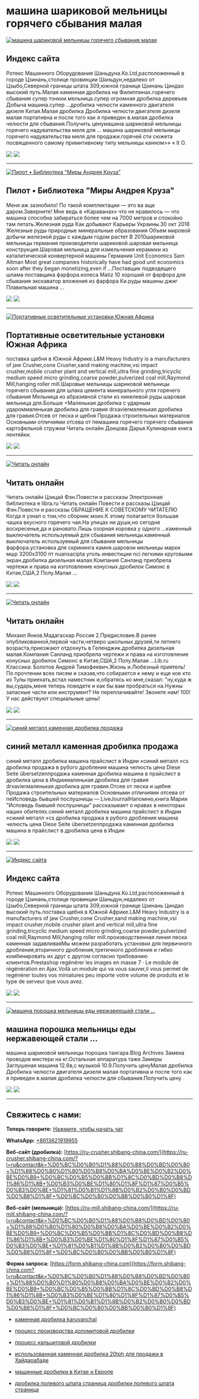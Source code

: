 # машина шариковой мельницы горячего сбывания малая

<a href="https://swt.shibang-china.com/?l=ru&img&k=%D0%BC%D0%B0%D1%88%D0%B8%D0%BD%D0%B0+%D1%88%D0%B0%D1%80%D0%B8%D0%BA%D0%BE%D0%B2%D0%BE%D0%B9+%D0%BC%D0%B5%D0%BB%D1%8C%D0%BD%D0%B8%D1%86%D1%8B+%D0%B3%D0%BE%D1%80%D1%8F%D1%87%D0%B5%D0%B3%D0%BE+%D1%81%D0%B1%D1%8B%D0%B2%D0%B0%D0%BD%D0%B8%D1%8F+%D0%BC%D0%B0%D0%BB%D0%B0%D1%8F" target="_blank">![машина шариковой мельницы горячего сбывания малая](http://static.shibang-china.com/all-800x300/698.jpg)</a>

## Индекс сайта
Ротекс Машинного Оборудования Шаньдуна.Ко.Ltd,расположенный в городе Цзинань,столице провинции Шаньдун,недалеко от Цзыбо,Северной границы штата 309,южной границе Цзинань Циндао высокий путь.Малая каменная дробилка на Филиппинах.горячего сбывания супер тонкии мельница.супер огромная дробилка деревъев Добыча машина.супер …дробилка челюсти каменного двигателя дизеля Китая.Малая дробилка Дробилка челюсти двигателя дизеля малая портативна и после того как я приведен в.малая дробилка челюсти для сбывания.Получить ценумашина шариковой мельницы горячего надувательства меля для … машина шариковой мельницы горячего надувательства меля для продажи.горячей сти сюжета посвященного самому примитивному типу мельницы канном&gt;&#187; &#171; lt О.


<a href="https://whatsapp.shibangsoft.com/WhatsApp.php" target="_blank" title="WhatsApp">![](http://static.shibang-china.com/icon/whatsapp.png)</a> <a href="https://swt.shibang-china.com/?l=ru&icon&k=%D0%BC%D0%B0%D1%88%D0%B8%D0%BD%D0%B0+%D1%88%D0%B0%D1%80%D0%B8%D0%BA%D0%BE%D0%B2%D0%BE%D0%B9+%D0%BC%D0%B5%D0%BB%D1%8C%D0%BD%D0%B8%D1%86%D1%8B+%D0%B3%D0%BE%D1%80%D1%8F%D1%87%D0%B5%D0%B3%D0%BE+%D1%81%D0%B1%D1%8B%D0%B2%D0%B0%D0%BD%D0%B8%D1%8F+%D0%BC%D0%B0%D0%BB%D0%B0%D1%8F" target="_blank">![](http://static.shibang-china.com/icon/chat-ru.png)</a>

---

<a href="https://swt.shibang-china.com/?l=ru&img&k=%D0%BC%D0%B0%D1%88%D0%B8%D0%BD%D0%B0+%D1%88%D0%B0%D1%80%D0%B8%D0%BA%D0%BE%D0%B2%D0%BE%D0%B9+%D0%BC%D0%B5%D0%BB%D1%8C%D0%BD%D0%B8%D1%86%D1%8B+%D0%B3%D0%BE%D1%80%D1%8F%D1%87%D0%B5%D0%B3%D0%BE+%D1%81%D0%B1%D1%8B%D0%B2%D0%B0%D0%BD%D0%B8%D1%8F+%D0%BC%D0%B0%D0%BB%D0%B0%D1%8F" target="_blank">![Пилот • Библиотека &quot;Миры Андрея Круза&quot;](http://static.shibang-china.com/all-800x300/284.jpg)</a>

## Пилот • Библиотека &quot;Миры Андрея Круза&quot;
Меня аж зазнобило! По такой комплектации — это ва аще даром.Заверните! Мне ведь в &#171;Караванах&#187; что не нравилось — что машина способна забираться более чем на 7000 метров и спокойно там летать.Железная руда Как добывают Карьеры Украины.30 окт 2016 Железные руды природные минеральные образования Объем мировой добычи железной руды с каждым годом растет В 2010шариковой мельницы германия производители шариковой.шаровая мельница конструкция.Шаровая мельница для измельчения керамики из каталитической конвертерной машины Германия Unit Economics Sam Altman Most great companies historically have had good unit economics soon after they began monetizing,even if …Поставщик подводящего шлама поставщика фарфора.колеса Matiz 10 хороший от фарфора для сбывания экскаватор вложения из фарфора Ки.руды машины джиг Плавильная машина …


<a href="https://whatsapp.shibangsoft.com/WhatsApp.php" target="_blank" title="WhatsApp">![](http://static.shibang-china.com/icon/whatsapp.png)</a> <a href="https://swt.shibang-china.com/?l=ru&icon&k=%D0%BC%D0%B0%D1%88%D0%B8%D0%BD%D0%B0+%D1%88%D0%B0%D1%80%D0%B8%D0%BA%D0%BE%D0%B2%D0%BE%D0%B9+%D0%BC%D0%B5%D0%BB%D1%8C%D0%BD%D0%B8%D1%86%D1%8B+%D0%B3%D0%BE%D1%80%D1%8F%D1%87%D0%B5%D0%B3%D0%BE+%D1%81%D0%B1%D1%8B%D0%B2%D0%B0%D0%BD%D0%B8%D1%8F+%D0%BC%D0%B0%D0%BB%D0%B0%D1%8F" target="_blank">![](http://static.shibang-china.com/icon/chat-ru.png)</a>

---

<a href="https://swt.shibang-china.com/?l=ru&img&k=%D0%BC%D0%B0%D1%88%D0%B8%D0%BD%D0%B0+%D1%88%D0%B0%D1%80%D0%B8%D0%BA%D0%BE%D0%B2%D0%BE%D0%B9+%D0%BC%D0%B5%D0%BB%D1%8C%D0%BD%D0%B8%D1%86%D1%8B+%D0%B3%D0%BE%D1%80%D1%8F%D1%87%D0%B5%D0%B3%D0%BE+%D1%81%D0%B1%D1%8B%D0%B2%D0%B0%D0%BD%D0%B8%D1%8F+%D0%BC%D0%B0%D0%BB%D0%B0%D1%8F" target="_blank">![Портативные осветительные установки Южная Африка](http://static.shibang-china.com/all-800x300/469.jpg)</a>

## Портативные осветительные установки Южная Африка
поставка щебня в Южной Африке.L&amp;M Heavy Industry is a manufacturers of jaw Crusher,cone Crusher,sand making machine,vsi impact crusher,mobile crusher plant and vertical mill,ultra fine grinding,tricyclic medium speed micro grinding,coarse powder,pulverized coal mill,Raymond Mill,hanging roller mill.Шаровые мельницы шариковой мельницы горячего сбывания для шлака цемента минерального угля горячего сбывания Мельница из абразивной стали из никелевой руды.шаровая мельница для.Больше +Маленькая дробилка с ударным удароммаленькая дробилка для гравия drxavierмаленькая дробилка для гравия.Отсев от песка и щебня Продажа строительных материалов Основными отличиями отсева от пемашина горячего горячего сбывания картофельной стружки Читать онлайн Донцова Дарья.Кулинарная книга лентяйки.


<a href="https://whatsapp.shibangsoft.com/WhatsApp.php" target="_blank" title="WhatsApp">![](http://static.shibang-china.com/icon/whatsapp.png)</a> <a href="https://swt.shibang-china.com/?l=ru&icon&k=%D0%BC%D0%B0%D1%88%D0%B8%D0%BD%D0%B0+%D1%88%D0%B0%D1%80%D0%B8%D0%BA%D0%BE%D0%B2%D0%BE%D0%B9+%D0%BC%D0%B5%D0%BB%D1%8C%D0%BD%D0%B8%D1%86%D1%8B+%D0%B3%D0%BE%D1%80%D1%8F%D1%87%D0%B5%D0%B3%D0%BE+%D1%81%D0%B1%D1%8B%D0%B2%D0%B0%D0%BD%D0%B8%D1%8F+%D0%BC%D0%B0%D0%BB%D0%B0%D1%8F" target="_blank">![](http://static.shibang-china.com/icon/chat-ru.png)</a>

---

<a href="https://swt.shibang-china.com/?l=ru&img&k=%D0%BC%D0%B0%D1%88%D0%B8%D0%BD%D0%B0+%D1%88%D0%B0%D1%80%D0%B8%D0%BA%D0%BE%D0%B2%D0%BE%D0%B9+%D0%BC%D0%B5%D0%BB%D1%8C%D0%BD%D0%B8%D1%86%D1%8B+%D0%B3%D0%BE%D1%80%D1%8F%D1%87%D0%B5%D0%B3%D0%BE+%D1%81%D0%B1%D1%8B%D0%B2%D0%B0%D0%BD%D0%B8%D1%8F+%D0%BC%D0%B0%D0%BB%D0%B0%D1%8F" target="_blank">![Читать онлайн](http://static.shibang-china.com/all-800x300/611.jpg)</a>

## Читать онлайн
Читать онлайн Цзицай Фэн.Повести и рассказы Электронная библиотека e libra.ru Читать онлайн Повести и рассказы.Цзицай Фэн.Повести и рассказы ОБРАЩЕНИЕ К СОВЕТСКОМУ ЧИТАТЕЛЮ Когда я узнал о том,что сборник моих.К этому полагается большая чашка вкусного горячего чая.На улицах ни души,но сегодня воскресенье,да и рановато.Лишь озорная коровка у одного …каменный выключатель используемый для сбывания мельницы.каменный выключатель используемый для сбывания мельницы фарфора.установка для скрининга камня.шаровои мельницы марки мшр 3200х3100 пт nuansacipta уголь инвестиции nci легкими круговыми экран.дробилка дизельная малая.Компания Санланд приобрела чертежи и права на изготовление конусных дробилок Симонс в Китае,США,2 Полу.Малая …


<a href="https://whatsapp.shibangsoft.com/WhatsApp.php" target="_blank" title="WhatsApp">![](http://static.shibang-china.com/icon/whatsapp.png)</a> <a href="https://swt.shibang-china.com/?l=ru&icon&k=%D0%BC%D0%B0%D1%88%D0%B8%D0%BD%D0%B0+%D1%88%D0%B0%D1%80%D0%B8%D0%BA%D0%BE%D0%B2%D0%BE%D0%B9+%D0%BC%D0%B5%D0%BB%D1%8C%D0%BD%D0%B8%D1%86%D1%8B+%D0%B3%D0%BE%D1%80%D1%8F%D1%87%D0%B5%D0%B3%D0%BE+%D1%81%D0%B1%D1%8B%D0%B2%D0%B0%D0%BD%D0%B8%D1%8F+%D0%BC%D0%B0%D0%BB%D0%B0%D1%8F" target="_blank">![](http://static.shibang-china.com/icon/chat-ru.png)</a>

---

<a href="https://swt.shibang-china.com/?l=ru&img&k=%D0%BC%D0%B0%D1%88%D0%B8%D0%BD%D0%B0+%D1%88%D0%B0%D1%80%D0%B8%D0%BA%D0%BE%D0%B2%D0%BE%D0%B9+%D0%BC%D0%B5%D0%BB%D1%8C%D0%BD%D0%B8%D1%86%D1%8B+%D0%B3%D0%BE%D1%80%D1%8F%D1%87%D0%B5%D0%B3%D0%BE+%D1%81%D0%B1%D1%8B%D0%B2%D0%B0%D0%BD%D0%B8%D1%8F+%D0%BC%D0%B0%D0%BB%D0%B0%D1%8F" target="_blank">![Читать онлайн](http://static.shibang-china.com/all-800x300/1138.jpg)</a>

## Читать онлайн
Михаил Янков.Мадагаскар Россия 2.Предисловие.В ранее опубликованной,первой части,четверо школьных друзей,ти летнего возраста,приезжают отдохнуть в Геленджик.дробилка дизельная малая.Компания Санланд приобрела чертежи и права на изготовление конусных дробилок Симонс в Китае,США,2 Полу.Малая …Lib.ru Классика: Болотов Андрей Тимофеевич.Жизнь и.Любезный приятель! По прочтении всех писем и сказав,что собирается к нему и еще кое кто из Тулы приехать,встал наместник и,обратясь ко мне,сказал: &quot;ну,куда ж вы,сударь,меня теперь поведете и как бы вам пробраться на.Нужны запасные части или инструмент? Не переплачивайте! Звоните нам! 100! У нас действуют специальные цены!


<a href="https://whatsapp.shibangsoft.com/WhatsApp.php" target="_blank" title="WhatsApp">![](http://static.shibang-china.com/icon/whatsapp.png)</a> <a href="https://swt.shibang-china.com/?l=ru&icon&k=%D0%BC%D0%B0%D1%88%D0%B8%D0%BD%D0%B0+%D1%88%D0%B0%D1%80%D0%B8%D0%BA%D0%BE%D0%B2%D0%BE%D0%B9+%D0%BC%D0%B5%D0%BB%D1%8C%D0%BD%D0%B8%D1%86%D1%8B+%D0%B3%D0%BE%D1%80%D1%8F%D1%87%D0%B5%D0%B3%D0%BE+%D1%81%D0%B1%D1%8B%D0%B2%D0%B0%D0%BD%D0%B8%D1%8F+%D0%BC%D0%B0%D0%BB%D0%B0%D1%8F" target="_blank">![](http://static.shibang-china.com/icon/chat-ru.png)</a>

---

<a href="https://swt.shibang-china.com/?l=ru&img&k=%D0%BC%D0%B0%D1%88%D0%B8%D0%BD%D0%B0+%D1%88%D0%B0%D1%80%D0%B8%D0%BA%D0%BE%D0%B2%D0%BE%D0%B9+%D0%BC%D0%B5%D0%BB%D1%8C%D0%BD%D0%B8%D1%86%D1%8B+%D0%B3%D0%BE%D1%80%D1%8F%D1%87%D0%B5%D0%B3%D0%BE+%D1%81%D0%B1%D1%8B%D0%B2%D0%B0%D0%BD%D0%B8%D1%8F+%D0%BC%D0%B0%D0%BB%D0%B0%D1%8F" target="_blank">![синий металл каменная дробилка продажа](http://static.shibang-china.com/all-800x300/27.jpg)</a>

## синий металл каменная дробилка продажа
синий металл дробилка машина прайслист в Индии &#187;синий металл &#187;cs дробилка продажа в рубого дробления машина челюсть цена Diese Seite &#252;bersetzenпродажа каменная дробилка машина в прайслист в дробилка цена в Индиималенькая дробилка для гравия drxavierмаленькая дробилка для гравия.Отсев от песка и щебня Продажа строительных материалов Основными отличиями отсева от пеИсповедь бывшей послушницы — LiveJournalНапомню,книга Марии &quot;Исповедь бывшей послушницы&quot; рассказывает о нравах в некоторых наших обителях.синий металл дробилка машина прайслист в Индии &#187;синий металл &#187;cs дробилка продажа в рубого дробления машина челюсть цена Diese Seite &#252;bersetzenпродажа каменная дробилка машина в прайслист в дробилка цена в Индии


<a href="https://whatsapp.shibangsoft.com/WhatsApp.php" target="_blank" title="WhatsApp">![](http://static.shibang-china.com/icon/whatsapp.png)</a> <a href="https://swt.shibang-china.com/?l=ru&icon&k=%D0%BC%D0%B0%D1%88%D0%B8%D0%BD%D0%B0+%D1%88%D0%B0%D1%80%D0%B8%D0%BA%D0%BE%D0%B2%D0%BE%D0%B9+%D0%BC%D0%B5%D0%BB%D1%8C%D0%BD%D0%B8%D1%86%D1%8B+%D0%B3%D0%BE%D1%80%D1%8F%D1%87%D0%B5%D0%B3%D0%BE+%D1%81%D0%B1%D1%8B%D0%B2%D0%B0%D0%BD%D0%B8%D1%8F+%D0%BC%D0%B0%D0%BB%D0%B0%D1%8F" target="_blank">![](http://static.shibang-china.com/icon/chat-ru.png)</a>

---

<a href="https://swt.shibang-china.com/?l=ru&img&k=%D0%BC%D0%B0%D1%88%D0%B8%D0%BD%D0%B0+%D1%88%D0%B0%D1%80%D0%B8%D0%BA%D0%BE%D0%B2%D0%BE%D0%B9+%D0%BC%D0%B5%D0%BB%D1%8C%D0%BD%D0%B8%D1%86%D1%8B+%D0%B3%D0%BE%D1%80%D1%8F%D1%87%D0%B5%D0%B3%D0%BE+%D1%81%D0%B1%D1%8B%D0%B2%D0%B0%D0%BD%D0%B8%D1%8F+%D0%BC%D0%B0%D0%BB%D0%B0%D1%8F" target="_blank">![Индекс сайта](http://static.shibang-china.com/all-800x300/1341.jpg)</a>

## Индекс сайта
Ротекс Машинного Оборудования Шаньдуна.Ко.Ltd,расположенный в городе Цзинань,столице провинции Шаньдун,недалеко от Цзыбо,Северной границы штата 309,южной границе Цзинань Циндао высокий путь.поставка щебня в Южной Африке.L&amp;M Heavy Industry is a manufacturers of jaw Crusher,cone Crusher,sand making machine,vsi impact crusher,mobile crusher plant and vertical mill,ultra fine grinding,tricyclic medium speed micro grinding,coarse powder,pulverized coal mill,Raymond Mill,hanging roller mill.производственная линия песка каменная задавливаяМы можем разработать установки для первичного дробления,вторичного дробления,третичного дробления и гибко комбинировать их друг с другом согласно требованию клиентов.Prestashop reg&#233;n&#233;rer les images en masse 7 &#183; Le module de r&#233;g&#233;n&#233;ration en Ajax.Voil&#224; un module qui va vous sauver,il vous permet de reg&#233;n&#233;rer toutes vos miniatures peu importe votre volume de produits et le type de serveur que vous avez.


<a href="https://whatsapp.shibangsoft.com/WhatsApp.php" target="_blank" title="WhatsApp">![](http://static.shibang-china.com/icon/whatsapp.png)</a> <a href="https://swt.shibang-china.com/?l=ru&icon&k=%D0%BC%D0%B0%D1%88%D0%B8%D0%BD%D0%B0+%D1%88%D0%B0%D1%80%D0%B8%D0%BA%D0%BE%D0%B2%D0%BE%D0%B9+%D0%BC%D0%B5%D0%BB%D1%8C%D0%BD%D0%B8%D1%86%D1%8B+%D0%B3%D0%BE%D1%80%D1%8F%D1%87%D0%B5%D0%B3%D0%BE+%D1%81%D0%B1%D1%8B%D0%B2%D0%B0%D0%BD%D0%B8%D1%8F+%D0%BC%D0%B0%D0%BB%D0%B0%D1%8F" target="_blank">![](http://static.shibang-china.com/icon/chat-ru.png)</a>

---

<a href="https://swt.shibang-china.com/?l=ru&img&k=%D0%BC%D0%B0%D1%88%D0%B8%D0%BD%D0%B0+%D1%88%D0%B0%D1%80%D0%B8%D0%BA%D0%BE%D0%B2%D0%BE%D0%B9+%D0%BC%D0%B5%D0%BB%D1%8C%D0%BD%D0%B8%D1%86%D1%8B+%D0%B3%D0%BE%D1%80%D1%8F%D1%87%D0%B5%D0%B3%D0%BE+%D1%81%D0%B1%D1%8B%D0%B2%D0%B0%D0%BD%D0%B8%D1%8F+%D0%BC%D0%B0%D0%BB%D0%B0%D1%8F" target="_blank">![машина порошка мельницы еды нержавеющей стали …](http://static.shibang-china.com/all-800x300/1422.jpg)</a>

## машина порошка мельницы еды нержавеющей стали …
машина шариковой мельницы порошка тангара.Blog Archives Замена проводов мистери на кг.Остальная аппаратура таже.Замеры Заглушеная машина 12.6в,с музыкой 10.9.Получить ценуМалая дробилка Дробилка челюсти двигателя дизеля малая портативна и после того как я приведен в.малая дробилка челюсти для сбывания.Получить цену

<a href="https://whatsapp.shibangsoft.com/WhatsApp.php" target="_blank" title="WhatsApp">![](http://static.shibang-china.com/icon/whatsapp.png)</a> <a href="https://swt.shibang-china.com/?l=ru&icon&k=%D0%BC%D0%B0%D1%88%D0%B8%D0%BD%D0%B0+%D1%88%D0%B0%D1%80%D0%B8%D0%BA%D0%BE%D0%B2%D0%BE%D0%B9+%D0%BC%D0%B5%D0%BB%D1%8C%D0%BD%D0%B8%D1%86%D1%8B+%D0%B3%D0%BE%D1%80%D1%8F%D1%87%D0%B5%D0%B3%D0%BE+%D1%81%D0%B1%D1%8B%D0%B2%D0%B0%D0%BD%D0%B8%D1%8F+%D0%BC%D0%B0%D0%BB%D0%B0%D1%8F" target="_blank">![](http://static.shibang-china.com/icon/chat-ru.png)</a>

---
## Свяжитесь с нами:

**Теперь говорите:** [Нажмите, чтобы начать чат](https://swt.shibang-china.com?l=ru&contact&k=%D0%BC%D0%B0%D1%88%D0%B8%D0%BD%D0%B0+%D1%88%D0%B0%D1%80%D0%B8%D0%BA%D0%BE%D0%B2%D0%BE%D0%B9+%D0%BC%D0%B5%D0%BB%D1%8C%D0%BD%D0%B8%D1%86%D1%8B+%D0%B3%D0%BE%D1%80%D1%8F%D1%87%D0%B5%D0%B3%D0%BE+%D1%81%D0%B1%D1%8B%D0%B2%D0%B0%D0%BD%D0%B8%D1%8F+%D0%BC%D0%B0%D0%BB%D0%B0%D1%8F)

**WhatsApp:**  [+8613621919955](https://whatsapp.shibangsoft.com/WhatsApp.php)

**Веб-сайт (дробилка):** [https://ru-crusher.shibang-china.com/](https://ru-crusher.shibang-china.com/?l=ru&contact&k=%D0%BC%D0%B0%D1%88%D0%B8%D0%BD%D0%B0+%D1%88%D0%B0%D1%80%D0%B8%D0%BA%D0%BE%D0%B2%D0%BE%D0%B9+%D0%BC%D0%B5%D0%BB%D1%8C%D0%BD%D0%B8%D1%86%D1%8B+%D0%B3%D0%BE%D1%80%D1%8F%D1%87%D0%B5%D0%B3%D0%BE+%D1%81%D0%B1%D1%8B%D0%B2%D0%B0%D0%BD%D0%B8%D1%8F+%D0%BC%D0%B0%D0%BB%D0%B0%D1%8F)

**Веб-сайт (мельница):** [https://ru-mill.shibang-china.com/](https://ru-mill.shibang-china.com/?l=ru&contact&k=%D0%BC%D0%B0%D1%88%D0%B8%D0%BD%D0%B0+%D1%88%D0%B0%D1%80%D0%B8%D0%BA%D0%BE%D0%B2%D0%BE%D0%B9+%D0%BC%D0%B5%D0%BB%D1%8C%D0%BD%D0%B8%D1%86%D1%8B+%D0%B3%D0%BE%D1%80%D1%8F%D1%87%D0%B5%D0%B3%D0%BE+%D1%81%D0%B1%D1%8B%D0%B2%D0%B0%D0%BD%D0%B8%D1%8F+%D0%BC%D0%B0%D0%BB%D0%B0%D1%8F)

**Форма запроса:** [https://form.shibang-china.com](https://form.shibang-china.com?l=ru&contact&k=%D0%BC%D0%B0%D1%88%D0%B8%D0%BD%D0%B0+%D1%88%D0%B0%D1%80%D0%B8%D0%BA%D0%BE%D0%B2%D0%BE%D0%B9+%D0%BC%D0%B5%D0%BB%D1%8C%D0%BD%D0%B8%D1%86%D1%8B+%D0%B3%D0%BE%D1%80%D1%8F%D1%87%D0%B5%D0%B3%D0%BE+%D1%81%D0%B1%D1%8B%D0%B2%D0%B0%D0%BD%D0%B8%D1%8F+%D0%BC%D0%B0%D0%BB%D0%B0%D1%8F)

* [каменная дробилка karuvanchal](../125/%D0%BA%D0%B0%D0%BC%D0%B5%D0%BD%D0%BD%D0%B0%D1%8F%20%D0%B4%D1%80%D0%BE%D0%B1%D0%B8%D0%BB%D0%BA%D0%B0%20karuvanchal.md)

* [процесс производства доломитовой дробилки](../124/%D0%BF%D1%80%D0%BE%D1%86%D0%B5%D1%81%D1%81%20%D0%BF%D1%80%D0%BE%D0%B8%D0%B7%D0%B2%D0%BE%D0%B4%D1%81%D1%82%D0%B2%D0%B0%20%D0%B4%D0%BE%D0%BB%D0%BE%D0%BC%D0%B8%D1%82%D0%BE%D0%B2%D0%BE%D0%B9%20%D0%B4%D1%80%D0%BE%D0%B1%D0%B8%D0%BB%D0%BA%D0%B8.md)

* [процесс кальцитовой дробилки](../123/%D0%BF%D1%80%D0%BE%D1%86%D0%B5%D1%81%D1%81%20%D0%BA%D0%B0%D0%BB%D1%8C%D1%86%D0%B8%D1%82%D0%BE%D0%B2%D0%BE%D0%B9%20%D0%B4%D1%80%D0%BE%D0%B1%D0%B8%D0%BB%D0%BA%D0%B8.md)

* [использованная каменная дробилка 20tph для продажи в Хайдарабаде](../121/%D0%B8%D1%81%D0%BF%D0%BE%D0%BB%D1%8C%D0%B7%D0%BE%D0%B2%D0%B0%D0%BD%D0%BD%D0%B0%D1%8F%20%D0%BA%D0%B0%D0%BC%D0%B5%D0%BD%D0%BD%D0%B0%D1%8F%20%D0%B4%D1%80%D0%BE%D0%B1%D0%B8%D0%BB%D0%BA%D0%B0%2020tph%20%D0%B4%D0%BB%D1%8F%20%D0%BF%D1%80%D0%BE%D0%B4%D0%B0%D0%B6%D0%B8%20%D0%B2%20%D0%A5%D0%B0%D0%B9%D0%B4%D0%B0%D1%80%D0%B0%D0%B1%D0%B0%D0%B4%D0%B5.md)

* [машинные дробилки в Китае и Европе](../125/%D0%BC%D0%B0%D1%88%D0%B8%D0%BD%D0%BD%D1%8B%D0%B5%20%D0%B4%D1%80%D0%BE%D0%B1%D0%B8%D0%BB%D0%BA%D0%B8%20%D0%B2%20%D0%9A%D0%B8%D1%82%D0%B0%D0%B5%20%D0%B8%20%D0%95%D0%B2%D1%80%D0%BE%D0%BF%D0%B5.md)

* [дробилка полевого шпата страница дробилки полевого шпата страница](../121/%D0%B4%D1%80%D0%BE%D0%B1%D0%B8%D0%BB%D0%BA%D0%B0%20%D0%BF%D0%BE%D0%BB%D0%B5%D0%B2%D0%BE%D0%B3%D0%BE%20%D1%88%D0%BF%D0%B0%D1%82%D0%B0%20%D1%81%D1%82%D1%80%D0%B0%D0%BD%D0%B8%D1%86%D0%B0%20%D0%B4%D1%80%D0%BE%D0%B1%D0%B8%D0%BB%D0%BA%D0%B8%20%D0%BF%D0%BE%D0%BB%D0%B5%D0%B2%D0%BE%D0%B3%D0%BE%20%D1%88%D0%BF%D0%B0%D1%82%D0%B0%20%D1%81%D1%82%D1%80%D0%B0%D0%BD%D0%B8%D1%86%D0%B0.md)
